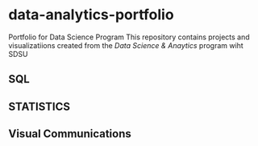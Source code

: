 # data-analytics-portfolio
Portfolio for Data Science Program
This repository contains projects and visualizatiions created from the *Data Science & Anaytics* program wiht SDSU
## SQL
## STATISTICS
## Visual Communications
